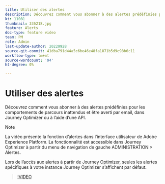 ```yaml
---
title: Utiliser des alertes
description: Découvrez comment vous abonner à des alertes prédéfinies pour les comportements de parcours inattendus et être averti par email, dans Journey Optimizer ou à l’aide d’une API.
kt: 11081
thumbnail: 336218.jpg
feature: Alerts
doc-type: feature video
team: PM
role: Admin
last-update-author: 20220928
source-git-commit: 41dba791d44a5c6be46e48fa1871b5d9c98b6c11
workflow-type: tm+mt
source-wordcount: '94'
ht-degree: 0%

---
```



# Utiliser des alertes

Découvrez comment vous abonner à des alertes prédéfinies pour les comportements de parcours inattendus et être averti par email, dans Journey Optimizer ou à l’aide d’une API.

>[!NOTE]
>
>La vidéo présente la fonction d’alertes dans l’interface utilisateur de Adobe Experience Platform. La fonctionnalité est accessible dans Journey Optimizer à partir du menu de navigation de gauche ADMINISTRATION > Alertes.
>
>
>Lors de l’accès aux alertes à partir de Journey Optimizer, seules les alertes spécifiques à votre instance Journey Optimizer s’affichent par défaut.

>[!VIDEO](https://video.tv.adobe.com/v/336218?quality=12)
